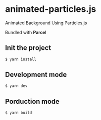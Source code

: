 # animated-particles.js
Animated Background Using Particles.js

Bundled with **Parcel**

## Init the project
```bash
$ yarn install
```

## Development mode 
```bash
$ yarn dev
```

## Porduction mode
```bash
$ yarn build
```